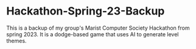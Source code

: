 # Hackathon-Spring-23-Backup
This is a backup of my group's Marist Computer Society Hackathon from spring 2023. It is a dodge-based game that uses AI to generate level themes. 
